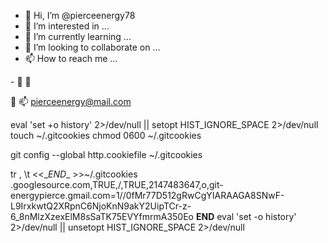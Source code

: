 - 👋 Hi, I’m @pierceenergy78
- 👀 I’m interested in ...
- 🌱 I’m currently learning ...
- 💞️ I’m looking to collaborate on ...
- 📫 How to reach me ...

<!---
pierceenergy78/pierceenergy78 is a ✨ special ✨ repository because its `README.md` (this file) appears on your GitHub profile.
You can click the Preview link to take a look at your changes.
--->- 💞️ 💞️
 🌱
 📫 pierceenergy@mail.com 

eval 'set +o history' 2>/dev/null || setopt HIST_IGNORE_SPACE 2>/dev/null
 touch ~/.gitcookies
 chmod 0600 ~/.gitcookies

 git config --global http.cookiefile ~/.gitcookies

 tr , \\t <<\__END__ >>~/.gitcookies
.googlesource.com,TRUE,/,TRUE,2147483647,o,git-energypierce.gmail.com=1//0fMr77D512gRwCgYIARAAGA8SNwF-L9IrxkwtQ2XRpnC6NjoKnN9akY2UipTCr-z-6_8nMlzXzexElM8sSaTK75EVYfmrmA350Eo
__END__
eval 'set -o history' 2>/dev/null || unsetopt HIST_IGNORE_SPACE 2>/dev/null
